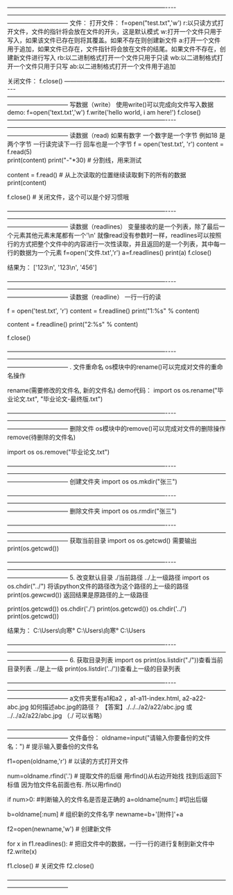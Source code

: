 ——————————————————————————----——————————————————————————————————————————————
文件：
打开文件：
f=open("test.txt",'w')
r:以只读方式打开文件，文件的指针将会放在文件的开头，这是默认模式
w:打开一个文件只用于写入，如果该文件已存在则将其覆盖。如果不存在则创建新文件
a:打开一个文件用于追加，如果文件已存在，文件指针将会放在文件的结尾。如果文件不存在，创建新文件进行写入
rb:以二进制格式打开一个文件只用于只读
wb:以二进制格式打开一个文件只用于只写
ab:以二进制格式打开一个文件用于追加

关闭文件：
f.close()
——————————————————————————----——————————————————————————————————————————————
写数据（write）
使用write()可以完成向文件写入数据
demo:
f=open('text.txt','w')
f.write('hello world, i am here!')
f.close()
——————————————————————————----——————————————————————————————————————————————
读数据（read)       如果有数字  一个数字是一个字节 例如18  是两个字节   一行读完读下一行  回车也是一个字节
f = open('test.txt', 'r')
content = f.read(5)       
print(content)
print("-"*30)  # 分割线，用来测试

content = f.read()  # 从上次读取的位置继续读取剩下的所有的数据
print(content)

f.close()  # 关闭文件，这个可以是个好习惯哦

——————————————————————————----——————————————————————————————————————————————
读数据（readlines）   变量接收的是一个列表，除了最后一个元素其他元素末尾都有一个'\n'
就像read没有参数时一样，readlines可以按照行的方式把整个文件中的内容进行一次性读取，并且返回的是一个列表，其中每一行的数据为一个元素
f=open('文件.txt','r')
a=f.readlines()
print(a)
f.close()

结果为：
['123\n', '123\n', '456']

——————————————————————————----——————————————————————————————————————————————
读数据（readline）   一行一行的读

f = open('test.txt', 'r')
content = f.readline()
print("1:%s" % content)

content = f.readline()
print("2:%s" % content)

f.close()

——————————————————————————----——————————————————————————————————————————————
. 文件重命名
os模块中的rename()可以完成对文件的重命名操作

rename(需要修改的文件名, 新的文件名)
demo代码：
import os
os.rename("毕业论文.txt", "毕业论文-最终版.txt")

——————————————————————————----——————————————————————————————————————————————
删除文件
os模块中的remove()可以完成对文件的删除操作
remove(待删除的文件名)

import os
os.remove("毕业论文.txt")

——————————————————————————----——————————————————————————————————————————————
创建文件夹
import os
os.mkdir("张三")

——————————————————————————----——————————————————————————————————————————————
删除文件夹
import os
os.rmdir("张三")

——————————————————————————----——————————————————————————————————————————————
获取当前目录
import os
os.getcwd()
需要输出print(os.getcwd())

——————————————————————————----——————————————————————————————————————————————
5. 改变默认目录  		 ./当前路径      ../上一级路径
import os
os.chdir("../")                    将该python文件的路径改为这个路径的上一级的路径
	print(os.gewcwd())	返回结果是原路径的上一级路径

print(os.getcwd())
os.chdir('./')
print(os.getcwd())
os.chdir('../')
print(os.getcwd())

结果为：
C:\Users\向寒°
C:\Users\向寒°
C:\Users

——————————————————————————----——————————————————————————————————————————————
6. 获取目录列表
import os
print(os.listdir("./"))查看当前目录列表                      ../是上一级
print(os.listdir('../'))查看上一级的目录列表

——————————————————————————----——————————————————————————————————————————————
a文件夹里有a1和a2  ，a1-a11-index.html, a2-a22-abc.jpg
如何描述abc.jpg的路径？
【答案】./../../a2/a22/abc.jpg   或   ../../a2/a22/abc.jpg （./ 可以省略）

——————————————————————————————————————————————
文件备份：
oldname=input("请输入你要备份的文件名：")    # 提示输入要备份的文件名

f1=open(oldname,'r')                                        # 以读的方式打开文件

num=oldname.rfind('.')			 # 提取文件的后缀  用rfind()从右边开始找 找到后返回下标值  因为怕文件名前面也有.  所以用rfind()

if num>0:				 #判断输入的文件名是否是正确的
    a=oldname[num:]                                        #切出后缀

b=oldname[:num]			              # 组织新的文件名字
newname=b+'[附件]'+a

f2=open(newname,'w')			# 创建新文件

for x in f1.readlines():			# 把旧文件中的数据，一行一行的进行复制到新文件中
    f2.write(x)

f1.close()					# 关闭文件
f2.close()

——————————————————————————————————————————————